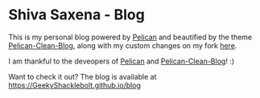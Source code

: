 # Shiva Saxena - Blog

This is my personal blog powered by [Pelican](https://docs.getpelican.com/en/stable/) and beautified by the theme [Pelican-Clean-Blog](https://github.com/gilsondev/pelican-clean-blog), along with my custom changes on my fork [here](https://github.com/GeekyShacklebolt/pelican-clean-blog/tree/geeky-pelican-clean-blog).

I am thankful to the deveopers of [Pelican](https://docs.getpelican.com/en/stable/) and [Pelican-Clean-Blog](https://github.com/gilsondev/pelican-clean-blog)! :)

Want to check it out? The blog is available at https://GeekyShacklebolt.github.io/blog

